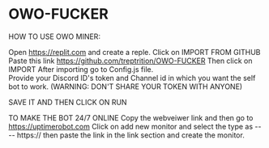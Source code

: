 # OWO-FUCKER

HOW TO USE OWO MINER:

Open https://replit.com and create a reple. Click on IMPORT FROM GITHUB 
Paste this link https://github.com/treptrition/OWO-FUCKER
Then click on IMPORT 
After importing go to Config.js file.  
Provide your Discord ID's token and Channel id in which you want the self bot to work.  (WARNING: DON'T SHARE YOUR TOKEN WITH ANYONE)


SAVE IT AND THEN CLICK ON RUN 




TO MAKE THE BOT 24/7 ONLINE 
Copy the webveiwer link and then go to https://uptimerobot.com 
Click on add new monitor and select the type as ---- https://  then paste the link in the link section and create the monitor.
